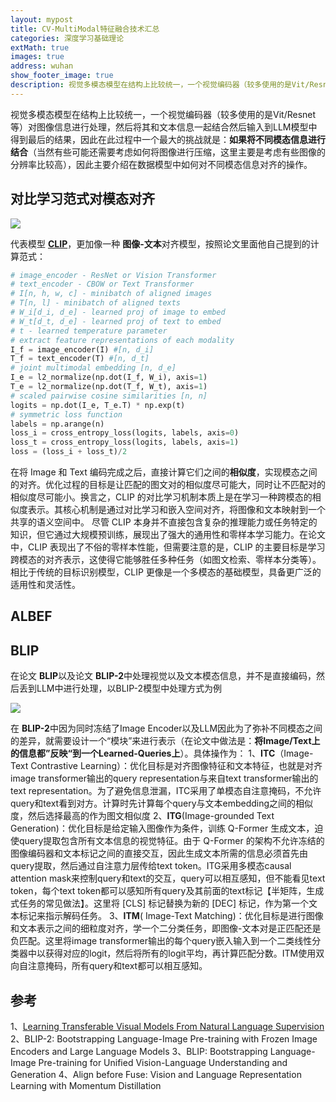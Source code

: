 ```yaml
---
layout: mypost
title: CV-MultiModal特征融合技术汇总
categories: 深度学习基础理论
extMath: true
images: true
address: wuhan
show_footer_image: true
description: 视觉多模态模型在结构上比较统一，一个视觉编码器（较多使用的是Vit/Resnet等）对图像信息进行处理，然后将其和文本信息一起结合然后输入到LLM模型中得到最后的结果，因此在此过程中一个最大的挑战就是：如果将不同模态信息进行结合，因此主要介绍在数据模型中如何对不同模态信息对齐的操作。
---
```


视觉多模态模型在结构上比较统一，一个视觉编码器（较多使用的是Vit/Resnet等）对图像信息进行处理，然后将其和文本信息一起结合然后输入到LLM模型中得到最后的结果，因此在此过程中一个最大的挑战就是：**如果将不同模态信息进行结合**（当然有些可能还需要考虑如何将图像进行压缩，这里主要是考虑有些图像的分辨率比较高），因此主要介绍在数据模型中如何对不同模态信息对齐的操作。

## 对比学习范式对模态对齐

![](https://s2.loli.net/2025/06/22/H6kEoxgzYAWNhXp.webp)

代表模型 [**CLIP**](https://arxiv.org/pdf/2103.00020)，更加像一种 **图像-文本**对齐模型，按照论文里面他自己提到的计算范式：

```python
# image_encoder - ResNet or Vision Transformer
# text_encoder - CBOW or Text Transformer
# I[n, h, w, c] - minibatch of aligned images
# T[n, l] - minibatch of aligned texts
# W_i[d_i, d_e] - learned proj of image to embed
# W_t[d_t, d_e] - learned proj of text to embed
# t - learned temperature parameter
# extract feature representations of each modality
I_f = image_encoder(I) #[n, d_i]
T_f = text_encoder(T) #[n, d_t]
# joint multimodal embedding [n, d_e]
I_e = l2_normalize(np.dot(I_f, W_i), axis=1)
T_e = l2_normalize(np.dot(T_f, W_t), axis=1)
# scaled pairwise cosine similarities [n, n]
logits = np.dot(I_e, T_e.T) * np.exp(t)
# symmetric loss function
labels = np.arange(n)
loss_i = cross_entropy_loss(logits, labels, axis=0)
loss_t = cross_entropy_loss(logits, labels, axis=1)
loss = (loss_i + loss_t)/2
```

在将 Image 和 Text 编码完成之后，直接计算它们之间的**相似度**，实现模态之间的对齐。优化过程的目标是让匹配的图文对的相似度尽可能大，同时让不匹配对的相似度尽可能小。换言之，CLIP 的对比学习机制本质上是在学习一种跨模态的相似度表示。其核心机制是通过对比学习和嵌入空间对齐，将图像和文本映射到一个共享的语义空间中。
尽管 CLIP 本身并不直接包含复杂的推理能力或任务特定的知识，但它通过大规模预训练，展现出了强大的通用性和零样本学习能力。在论文中，CLIP 表现出了不俗的零样本性能，但需要注意的是，CLIP 的主要目标是学习跨模态的对齐表示，这使得它能够胜任多种任务（如图文检索、零样本分类等）。相比于传统的目标识别模型，CLIP 更像是一个多模态的基础模型，具备更广泛的适用性和灵活性。

## ALBEF

## BLIP

在论文 **BLIP**以及论文 **BLIP-2**中处理视觉以及文本模态信息，并不是直接编码，然后丢到LLM中进行处理，以BLIP-2模型中处理方式为例

![](https://s2.loli.net/2025/06/22/LejUt6HI5XRYZcr.webp)

在 **BLIP-2**中因为同时冻结了Image Encoder以及LLM因此为了弥补不同模态之间的差异，就需要设计一个“模块”来进行表示（在论文中做法是：**将Image/Text上的信息都”反映“到一个Learned-Queries上**）。具体操作为：
1、**ITC**（Image-Text Contrastive Learning）：优化目标是对齐图像特征和文本特征，也就是对齐image transformer输出的query representation与来自text transformer输出的text representation。为了避免信息泄漏，ITC采用了单模态自注意掩码，不允许query和text看到对方。计算时先计算每个query与文本embedding之间的相似度，然后选择最高的作为图文相似度
2、**ITG**(Image-grounded Text Generation)：优化目标是给定输入图像作为条件，训练 Q-Former 生成文本，迫使query提取包含所有文本信息的视觉特征。由于 Q-Former 的架构不允许冻结的图像编码器和文本标记之间的直接交互，因此生成文本所需的信息必须首先由query提取，然后通过自注意力层传给text token。ITG采用多模态causal attention mask来控制query和text的交互，query可以相互感知，但不能看见text token，每个text token都可以感知所有query及其前面的text标记【半矩阵，生成式任务的常见做法】。这里将 [CLS] 标记替换为新的 [DEC] 标记，作为第一个文本标记来指示解码任务。
3、**ITM**( Image-Text Matching)：优化目标是进行图像和文本表示之间的细粒度对齐，学一个二分类任务，即图像-文本对是正匹配还是负匹配。这里将image transformer输出的每个query嵌入输入到一个二类线性分类器中以获得对应的logit，然后将所有的logit平均，再计算匹配分数。ITM使用双向自注意掩码，所有query和text都可以相互感知。

## 参考
1、[Learning Transferable Visual Models From Natural Language Supervision](https://arxiv.org/pdf/2103.00020)
2、BLIP-2: Bootstrapping Language-Image Pre-training with Frozen Image Encoders and Large Language Models
3、BLIP: Bootstrapping Language-Image Pre-training for Unified Vision-Language Understanding and Generation
4、Align before Fuse: Vision and Language Representation Learning with Momentum Distillation